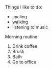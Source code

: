 Things I like to do:
- cycling
- walking
- listening to music

Morning routine
1. Drink coffee
2. Brush
3. Bath
4. Go to office
